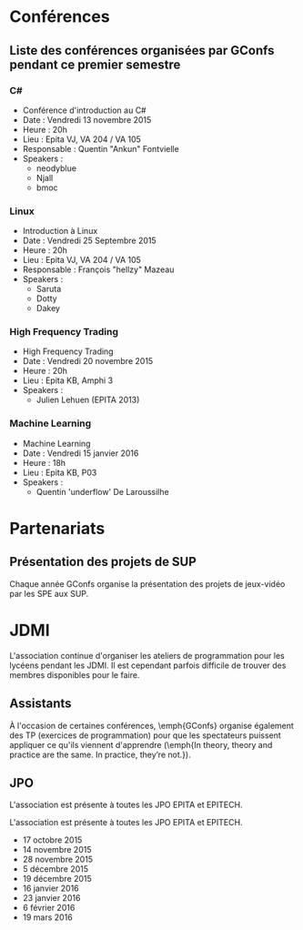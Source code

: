 # Conférences

## Liste des conférences organisées par GConfs pendant ce premier semestre

### C#

* Conférence d'introduction au C#
* Date : Vendredi 13 novembre 2015
* Heure : 20h
* Lieu : Epita VJ, VA 204 / VA 105
* Responsable : Quentin "Ankun" Fontvielle
* Speakers :
    * neodyblue
    * Njall
    * bmoc

### Linux

* Introduction à Linux
* Date : Vendredi 25 Septembre 2015
* Heure : 20h
* Lieu : Epita VJ, VA 204 / VA 105
* Responsable : François "hellzy" Mazeau
* Speakers :
    * Saruta
    * Dotty
    * Dakey

### High Frequency Trading

* High Frequency Trading
* Date : Vendredi 20 novembre 2015
* Heure : 20h
* Lieu : Epita KB, Amphi 3
* Speakers :
    * Julien Lehuen (EPITA 2013)

### Machine Learning

* Machine Learning
* Date : Vendredi 15 janvier 2016
* Heure : 18h
* Lieu : Epita KB, P03
* Speakers :
    * Quentin 'underflow' De Laroussilhe

# Partenariats

## Présentation des projets de SUP

Chaque année GConfs organise la présentation des projets de jeux-vidéo par les
SPE aux SUP.

# JDMI

L'association continue d'organiser les ateliers de programmation pour les
lycéens pendant les JDMI. Il est cependant parfois difficile de trouver des
membres disponibles pour le faire.

## Assistants

À l'occasion de certaines conférences, \emph{GConfs} organise également des TP
(exercices de programmation) pour que les spectateurs puissent appliquer ce
qu'ils viennent d'apprendre (\emph{In theory, theory and practice are the same.
In practice, they’re not.}).

## JPO

L'association est présente à toutes les JPO EPITA et EPITECH.

L'association est présente à toutes les JPO EPITA et EPITECH.

* 17 octobre 2015
* 14 novembre 2015
* 28 novembre 2015
* 5 décembre 2015
* 19 décembre 2015
* 16 janvier 2016
* 23 janvier 2016
* 6 février 2016
* 19 mars 2016
